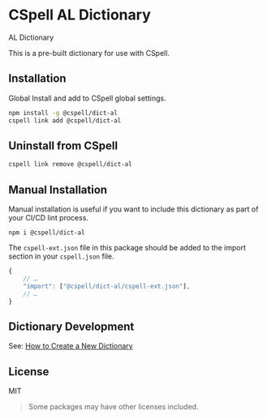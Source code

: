 # CSpell AL Dictionary

AL Dictionary

This is a pre-built dictionary for use with CSpell.

## Installation

Global Install and add to CSpell global settings.

```sh
npm install -g @cspell/dict-al
cspell link add @cspell/dict-al
```

## Uninstall from CSpell

```sh
cspell link remove @cspell/dict-al
```

## Manual Installation

Manual installation is useful if you want to include this dictionary as part of your CI/CD lint process.

```npm
npm i @cspell/dict-al
```

The `cspell-ext.json` file in this package should be added to the import section in your `cspell.json` file.

```javascript
{
    // …
    "import": ["@cspell/dict-al/cspell-ext.json"],
    // …
}
```

## Dictionary Development

See: [How to Create a New Dictionary](https://github.com/streetsidesoftware/cspell-dicts#how-to-create-a-new-dictionary)

## License

MIT

> Some packages may have other licenses included.

<!--- @@inject: ../../static/footer.md --->
